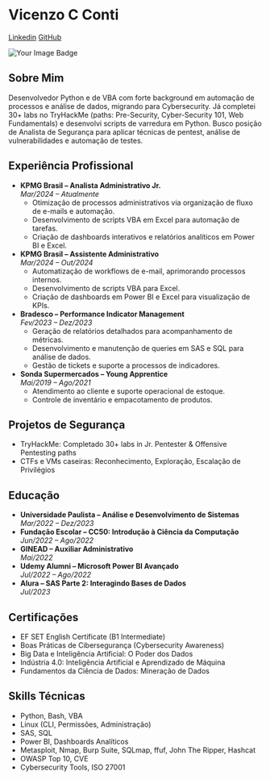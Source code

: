 <h1>Vicenzo C Conti</h1>
<p>
  <a href="https://www.linkedin.com/in/vicenzocconti">Linkedin</a>
  <a href="https://github.com/VConti0">GitHub</a>
  <p>
  <img src="https://tryhackme-badges.s3.amazonaws.com/Jumba.png" alt="Your Image Badge" />
</p>
<h2>Sobre Mim</h2>
<p>
  Desenvolvedor Python e de VBA com forte background em automação de processos e análise de dados, migrando para Cybersecurity.
  Já completei 30+ labs no TryHackMe (paths: Pre-Security, Cyber-Security 101, Web Fundamentals) e desenvolvi scripts de varredura em Python.
  Busco posição de Analista de Segurança para aplicar técnicas de pentest, análise de vulnerabilidades e automação de testes.
</p>

<h2>Experiência Profissional</h2>
  <ul>
  <li>
    <strong>KPMG Brasil – Analista Administrativo Jr.</strong><br>
    <em>Mar/2024 – Atualmente</em>
    <ul>
      <li>Otimização de processos administrativos via organização de fluxo de e-mails e automação.</li>
      <li>Desenvolvimento de scripts VBA em Excel para automação de tarefas.</li>
      <li>Criação de dashboards interativos e relatórios analíticos em Power BI e Excel.</li>
    </ul>
  </li>
  <li>
    <strong>KPMG Brasil – Assistente Administrativo</strong><br>
    <em>Mar/2024 – Out/2024</em>
    <ul>
      <li>Automatização de workflows de e-mail, aprimorando processos internos.</li>
      <li>Desenvolvimento de scripts VBA para Excel.</li>
      <li>Criação de dashboards em Power BI e Excel para visualização de KPIs.</li>
    </ul>
  </li>
  <li>
    <strong>Bradesco – Performance Indicator Management</strong><br>
    <em>Fev/2023 – Dez/2023</em>
    <ul>
      <li>Geração de relatórios detalhados para acompanhamento de métricas.</li>
      <li>Desenvolvimento e manutenção de queries em SAS e SQL para análise de dados.</li>
      <li>Gestão de tickets e suporte a processos de indicadores.</li>
    </ul>
  </li>
  <li>
    <strong>Sonda Supermercados – Young Apprentice</strong><br>
    <em>Mai/2019 – Ago/2021</em>
    <ul>
      <li>Atendimento ao cliente e suporte operacional de estoque.</li>
      <li>Controle de inventário e empacotamento de produtos.</li>
    </ul>
  </li>
</ul>

<h2>Projetos de Segurança</h2>
<ul>
  <li>TryHackMe: Completado 30+ labs in Jr. Pentester & Offensive Pentesting paths</li>
  <li>CTFs e VMs caseiras: Reconhecimento, Exploração, Escalação de Privilégios</li>
</ul>

<h2>Educação</h2>
 <ul>
  <li>
    <strong>Universidade Paulista – Análise e Desenvolvimento de Sistemas</strong><br>
    <em>Mar/2022 – Dez/2023</em>
  </li>
  <li>
    <strong>Fundação Escolar – CC50: Introdução à Ciência da Computação</strong><br>
    <em>Jun/2022 – Ago/2022</em>
  </li>
  <li>
    <strong>GINEAD – Auxiliar Administrativo</strong><br>
    <em>Mai/2022</em>
  </li>
  <li>
    <strong>Udemy Alumni – Microsoft Power BI Avançado</strong><br>
    <em>Jul/2022 – Ago/2022</em>
  </li>
  <li>
    <strong>Alura – SAS Parte 2: Interagindo Bases de Dados</strong><br>
    <em>Jul/2023</em>
  </li>
</ul>

<h2>Certificações</h2>
<ul>
  <li>EF SET English Certificate (B1 Intermediate)</li>
  <li>Boas Práticas de Cibersegurança (Cybersecurity Awareness)</li>
  <li>Big Data e Inteligência Artificial: O Poder dos Dados</li>
  <li>Indústria 4.0: Inteligência Artificial e Aprendizado de Máquina</li>
  <li>Fundamentos da Ciência de Dados: Mineração de Dados</li>
</ul>

<h2>Skills Técnicas</h2>
<ul>
<li>Python, Bash, VBA</li>
 <li>Linux (CLI, Permissões, Administração)</li>
 <li>SAS, SQL</li>
 <li>Power BI, Dashboards Analíticos</li>
 <li>Metasploit, Nmap, Burp Suite, SQLmap, ffuf, John The Ripper, Hashcat</li>
 <li>OWASP Top 10, CVE</li>
 <li>Cybersecurity Tools, ISO 27001</li>
</ul>
